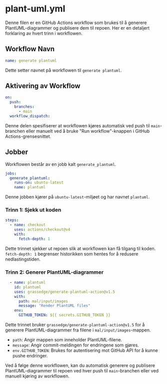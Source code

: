 # plant-uml.yml

Denne filen er en GitHub Actions workflow som brukes til å generere PlantUML-diagrammer og publisere dem til repoen. Her er en detaljert forklaring av hvert trinn i workflowen.

## Workflow Navn

```yaml
name: generate plantuml
```

Dette setter navnet på workflowen til `generate plantuml`.

## Aktivering av Workflow

```yaml
on:
  push:
    branches:
      - main
  workflow_dispatch:
```

Denne delen spesifiserer at workflowen kjøres automatisk ved push til `main`-branchen eller manuelt ved å bruke "Run workflow"-knappen i GitHub Actions-grensesnittet.

## Jobber

Workflowen består av en jobb kalt `generate_plantuml`.

```yaml
jobs:
  generate_plantuml:
    runs-on: ubuntu-latest
    name: plantuml
```

Denne jobben kjører på `ubuntu-latest`-miljøet og har navnet `plantuml`.

### Trinn 1: Sjekk ut koden

```yaml
steps:
  - name: checkout
    uses: actions/checkout@v4
    with:
      fetch-depth: 1
```

Dette trinnet sjekker ut repoen slik at workflowen kan få tilgang til koden. `fetch-depth: 1` begrenser historikken som hentes for å redusere nedlastingstiden.

### Trinn 2: Generer PlantUML-diagrammer

```yaml
  - name: plantuml
    id: plantuml
    uses: grassedge/generate-plantuml-action@v1.5
    with:
      path: mal/input/images
      message: "Render PlantUML files"
    env:
      GITHUB_TOKEN: ${{ secrets.GITHUB_TOKEN }}
```

Dette trinnet bruker `grassedge/generate-plantuml-action@v1.5` for å generere PlantUML-diagrammer fra filene i `mal/input/images`-mappen. 
- `path`: Angir mappen som inneholder PlantUML-filene.
- `message`: Angir commit-meldingen for endringene som gjøres.
- `env.GITHUB_TOKEN`: Brukes for autentisering mot GitHub API for å kunne pushe endringer.

Ved å følge denne workflowen, kan du automatisk generere og publisere PlantUML-diagrammer til repoen ved hver push til `main`-branchen eller ved manuell kjøring av workflowen.
